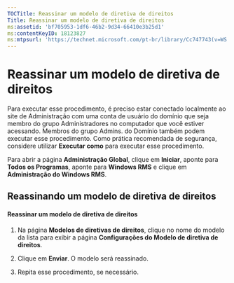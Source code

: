 ```yaml
---
TOCTitle: Reassinar um modelo de diretiva de direitos
Title: Reassinar um modelo de diretiva de direitos
ms:assetid: 'bf705953-1df6-46b2-9d34-66410e3b25d1'
ms:contentKeyID: 18123827
ms:mtpsurl: 'https://technet.microsoft.com/pt-br/library/Cc747743(v=WS.10)'
---
```


Reassinar um modelo de diretiva de direitos
===========================================

Para executar esse procedimento, é preciso estar conectado localmente ao site de Administração com uma conta de usuário do domínio que seja membro do grupo Administradores no computador que você estiver acessando. Membros do grupo Admins. do Domínio também podem executar esse procedimento. Como prática recomendada de segurança, considere utilizar **Executar como** para executar esse procedimento.

Para abrir a página **Administração Global**, clique em **Iniciar**, aponte para **Todos os Programas**, aponte para **Windows RMS** e clique em **Administração do Windows RMS**.

Reassinando um modelo de diretiva de direitos
---------------------------------------------

#### Reassinar um modelo de diretiva de direitos

1.  Na página **Modelos de diretivas de direitos**, clique no nome do modelo da lista para exibir a página **Configurações do Modelo de diretiva de direitos**.

2.  Clique em **Enviar**. O modelo será reassinado.

3.  Repita esse procedimento, se necessário.
